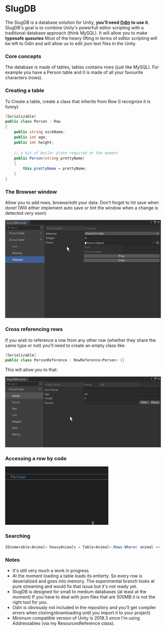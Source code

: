 # SlugDB


The SlugDB is a database solution for Unity, **you'll need [Odin](https://odininspector.com/) to use it**.
SlugDB's goal is to combine Unity's powerfull editor scripting with a traditional database approach (think MySQL). It will allow you to make **typesafe queuries** Most of the heavy lifting in terms of editor scripting will be left to Odin and will allow us to edit json text files in the Unity.

### Core concepts
The database is made of tables, tables contains rows (just like MySQL). For example you have a Person table and it is made of all your favourite characters (rows).

### Creating a table
To Create a table, create a class that inherits from Row (I recognize it is funny)
```c#
[Serializable]
public class Person : Row
{
    public string nickName;
    public int age;
    public int height;

    // a bit of boiler plate required at the moment
    public Person(string prettyName)
    {
        this.prettyName = prettyName;
    }
}
```

### The Browser window

Allow you to add rows, browse/edit your data. Don't forget to hit save when done! (Will either implement auto save or tint the window when a change is detected very soon)

![Browser window Gif](ReadmeResources/browser.gif)


### Cross referencing rows
If you wish to reference a row from any other row (whether they share the same type or not) you'll need to create an empty class like:

```c#
[Serializable]
public class PersonReference : RowReference<Person> {}
```
This will allow you to that:

![RowReference Gif](ReadmeResources/rowReference.gif)


### Accessing a row by code

![CodeCompletion Gif](ReadmeResources/codeCompletion.gif)

### Searching
```c#
IEnumerable<Animal> heavyAnimals = Table<Animal>.Rows.Where( animal => animal.weight > 5 );
```

### Notes

* It's still very much a work in progress
* At the moment loading a table loads its entierty. So every row is deserialized and goes into memory.  The experimental branch looks at pure streaming and would fix that issue but it's not ready yet.
* SlugDB is designed for small to medium databases (at least at the moment) If you have to deal with json files that are 500MB it is not the right tool for you.
* Odin is obviously not included in the repository and you'll get compiler errors when cloning/downloading until you import it to your project)
* Minimum compatible version of Unity is 2018.3 since I'm using Addressables (via my ResourcesReference class). 
